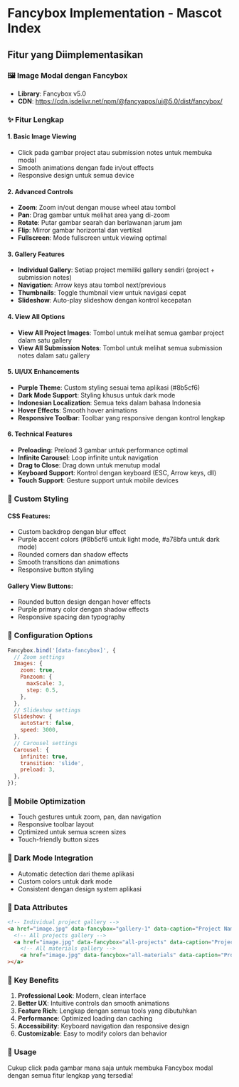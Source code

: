 # Fancybox Implementation - Mascot Index

## Fitur yang Diimplementasikan

### 🖼️ **Image Modal dengan Fancybox**

- **Library**: Fancybox v5.0
- **CDN**: https://cdn.jsdelivr.net/npm/@fancyapps/ui@5.0/dist/fancybox/

### ✨ **Fitur Lengkap**

#### 1. **Basic Image Viewing**

- Click pada gambar project atau submission notes untuk membuka modal
- Smooth animations dengan fade in/out effects
- Responsive design untuk semua device

#### 2. **Advanced Controls**

- **Zoom**: Zoom in/out dengan mouse wheel atau tombol
- **Pan**: Drag gambar untuk melihat area yang di-zoom
- **Rotate**: Putar gambar searah dan berlawanan jarum jam
- **Flip**: Mirror gambar horizontal dan vertikal
- **Fullscreen**: Mode fullscreen untuk viewing optimal

#### 3. **Gallery Features**

- **Individual Gallery**: Setiap project memiliki gallery sendiri (project + submission notes)
- **Navigation**: Arrow keys atau tombol next/previous
- **Thumbnails**: Toggle thumbnail view untuk navigasi cepat
- **Slideshow**: Auto-play slideshow dengan kontrol kecepatan

#### 4. **View All Options**

- **View All Project Images**: Tombol untuk melihat semua gambar project dalam satu gallery
- **View All Submission Notes**: Tombol untuk melihat semua submission notes dalam satu gallery

#### 5. **UI/UX Enhancements**

- **Purple Theme**: Custom styling sesuai tema aplikasi (#8b5cf6)
- **Dark Mode Support**: Styling khusus untuk dark mode
- **Indonesian Localization**: Semua teks dalam bahasa Indonesia
- **Hover Effects**: Smooth hover animations
- **Responsive Toolbar**: Toolbar yang responsive dengan kontrol lengkap

#### 6. **Technical Features**

- **Preloading**: Preload 3 gambar untuk performance optimal
- **Infinite Carousel**: Loop infinite untuk navigation
- **Drag to Close**: Drag down untuk menutup modal
- **Keyboard Support**: Kontrol dengan keyboard (ESC, Arrow keys, dll)
- **Touch Support**: Gesture support untuk mobile devices

### 🎨 **Custom Styling**

#### CSS Features:

- Custom backdrop dengan blur effect
- Purple accent colors (#8b5cf6 untuk light mode, #a78bfa untuk dark mode)
- Rounded corners dan shadow effects
- Smooth transitions dan animations
- Responsive button styling

#### Gallery View Buttons:

- Rounded button design dengan hover effects
- Purple primary color dengan shadow effects
- Responsive spacing dan typography

### 🔧 **Configuration Options**

```javascript
Fancybox.bind('[data-fancybox]', {
  // Zoom settings
  Images: {
    zoom: true,
    Panzoom: {
      maxScale: 3,
      step: 0.5,
    },
  },
  // Slideshow settings
  Slideshow: {
    autoStart: false,
    speed: 3000,
  },
  // Carousel settings
  Carousel: {
    infinite: true,
    transition: 'slide',
    preload: 3,
  },
});
```

### 📱 **Mobile Optimization**

- Touch gestures untuk zoom, pan, dan navigation
- Responsive toolbar layout
- Optimized untuk semua screen sizes
- Touch-friendly button sizes

### 🌙 **Dark Mode Integration**

- Automatic detection dari theme aplikasi
- Custom colors untuk dark mode
- Consistent dengan design system aplikasi

### 🔗 **Data Attributes**

```html
<!-- Individual project gallery -->
<a href="image.jpg" data-fancybox="gallery-1" data-caption="Project Name - Image Type">
  <!-- All projects gallery -->
  <a href="image.jpg" data-fancybox="all-projects" data-caption="Project Name - Project Image">
    <!-- All materials gallery -->
    <a href="image.jpg" data-fancybox="all-materials" data-caption="Project Name - Submission Notes"></a></a
></a>
```

### 🎯 **Key Benefits**

1. **Professional Look**: Modern, clean interface
2. **Better UX**: Intuitive controls dan smooth animations
3. **Feature Rich**: Lengkap dengan semua tools yang dibutuhkan
4. **Performance**: Optimized loading dan caching
5. **Accessibility**: Keyboard navigation dan responsive design
6. **Customizable**: Easy to modify colors dan behavior

### 🚀 **Usage**

Cukup click pada gambar mana saja untuk membuka Fancybox modal dengan semua fitur lengkap yang tersedia!
